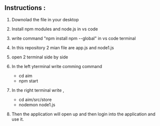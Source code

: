 ## Instructions :
1. Downolad the file in your desktop
2. Install npm modules and node.js in vs code
3. write command "npm install npm --global" in vs code terminal
4. In this repository 2 mian file are app.js and node1.js
5. open 2 terminal side by side
6. In the left yterminal write comming command
   
     - cd aim
     - npm start

7. In the right terminal write ,

     - cd aim/src/store
     - nodemon node1.js

8. Then the application will open up and then login into the application and use it. 
